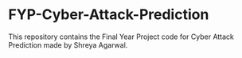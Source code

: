# FYP-Cyber-Attack-Prediction
This repository contains the Final Year Project code for Cyber Attack Prediction made by Shreya Agarwal.


